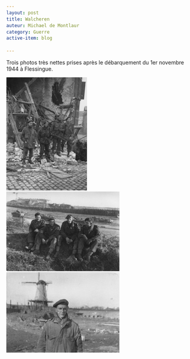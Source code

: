 ```yaml
---
layout: post
title: Walcheren
auteur: Michael de Montlaur
category: Guerre
active-item: blog

---
```

Trois photos très nettes prises après le débarquement du 1er novembre 1944 à Flessingue.

<img src="/photos/wordpress/w1-214x300.jpg" alt="Montlaur, Hattu, Kieffer et Sénée">
<img src="/photos/wordpress/w3-300x211.jpg" alt="André Foliot, Guy de Montlaur, Guy Hattu, Jacques Sénée">
<img src="/photos/wordpress/w2-300x213.jpg" alt="Guy de Montlaur à Oranje Molen, Novembre 1944">
